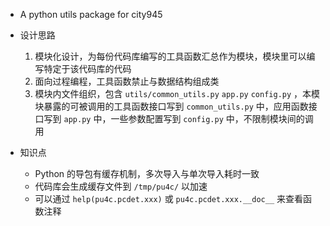 - A python utils package for city945

- 设计思路
    1. 模块化设计，为每份代码库编写的工具函数汇总作为模块，模块里可以编写特定于该代码库的代码
    2. 面向过程编程，工具函数禁止与数据结构组成类
    3. 模块内文件组织，包含 `utils/common_utils.py` `app.py` `config.py` ，本模块暴露的可被调用的工具函数接口写到 `common_utils.py` 中，应用函数接口写到 `app.py` 中，一些参数配置写到 `config.py` 中，不限制模块间的调用

- 知识点
    - Python 的导包有缓存机制，多次导入与单次导入耗时一致
    - 代码库会生成缓存文件到 `/tmp/pu4c/` 以加速
    - 可以通过 `help(pu4c.pcdet.xxx)` 或 `pu4c.pcdet.xxx.__doc__` 来查看函数注释
